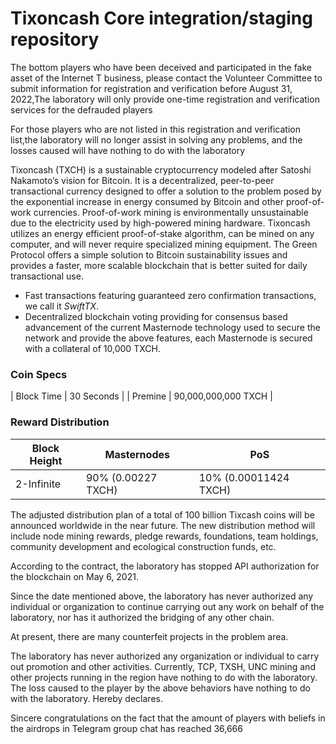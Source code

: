 ﻿Tixoncash Core integration/staging repository
=================================================
The bottom players who have been deceived and participated in the fake asset of the Internet T business, please contact the Volunteer Committee to submit information for registration and verification before August 31, 2022,The laboratory will only provide one-time registration and verification services for the defrauded players

For those players who are not listed in this registration and verification list,the laboratory will no longer assist in solving any problems, and the losses caused will have nothing to do with the laboratory

Tixoncash (TXCH) is a sustainable cryptocurrency modeled after Satoshi Nakamoto’s vision for Bitcoin. It is a decentralized, peer-to-peer transactional currency designed to offer a solution to the problem posed by the exponential increase in energy consumed by Bitcoin and other proof-of-work currencies. Proof-of-work mining is environmentally unsustainable due to the electricity used by high-powered mining hardware. Tixoncash utilizes an energy efficient proof-of-stake algorithm, can be mined on any computer, and will never require specialized mining equipment. The Green Protocol offers a simple solution to Bitcoin sustainability issues and provides a faster, more scalable blockchain that is better suited for daily transactional use.

- Fast transactions featuring guaranteed zero confirmation transactions, we call it _SwiftTX_.
- Decentralized blockchain voting providing for consensus based advancement of the current Masternode
  technology used to secure the network and provide the above features, each Masternode is secured
  with a collateral of 10,000 TXCH.

### Coin Specs

| Block Time                  | 30 Seconds              |
| Premine                     | 90,000,000,000  TXCH    |

### Reward Distribution

| **Block Height** | **Masternodes**      | **PoS**                |
|------------------|----------------------|------------------------|
| 2-Infinite       | 90% (0.00227  TXCH)  | 10% (0.00011424 TXCH)  |

The adjusted distribution plan of a total of 100 billion Tixcash coins will be announced worldwide in the near future. The new distribution method will include node mining rewards, pledge rewards, foundations, team holdings, community development and ecological construction funds, etc.

According to the contract, the laboratory has stopped API authorization for the blockchain on May 6, 2021.

Since the date mentioned above, the laboratory has never authorized any individual or organization to continue carrying out any work on behalf of the laboratory, nor has it authorized the bridging of any other chain.

At present, there are many counterfeit  projects in the problem area.

The laboratory has never authorized any organization or individual to carry out promotion and other activities. Currently, TCP, TXSH, UNC mining and other projects running in the region have nothing to do with the laboratory.
The loss caused to the player by the above behaviors have nothing to do with the laboratory. Hereby declares.

Sincere congratulations on the fact that the amount of players with beliefs in the airdrops in Telegram group chat has reached 36,666
